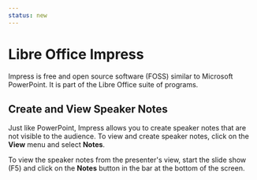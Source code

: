 ```yaml
---
status: new
---
```


# Libre Office Impress

Impress is free and open source software (FOSS) similar to Microsoft PowerPoint. It is part of the Libre Office suite of programs.

## Create and View Speaker Notes

Just like PowerPoint, Impress allows you to create speaker notes that are not visible to the audience. To view and create speaker notes, click on the **View** menu and select **Notes**.

To view the speaker notes from the presenter's view, start the slide show (F5) and click on the **Notes** button in the bar at the bottom of the screen.